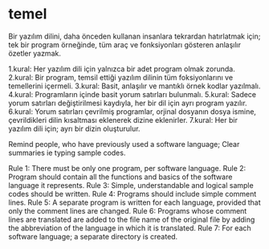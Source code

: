 # temel
Bir yazılım dilini, daha önceden kullanan insanlara tekrardan hatırlatmak için; 
tek bir program örneğinde, tüm araç ve fonksiyonları gösteren anlaşılır özetler yazmak.

1.kural: Her yazılım dili için yalnızca bir adet program olmak zorunda.
2.kural: Bir program, temsil ettiği yazılım dilinin tüm foksiyonlarını ve temellerini içermeli.
3.kural: Basit, anlaşılır ve mantıklı örnek kodlar yazılmalı.
4.kural: Programların içinde basit yorum satırları bulunmalı.
5.kural: Sadece yorum satırları değiştirilmesi kaydıyla, her bir dil için ayrı program yazılır.
6.kural: Yorum satırları çevrilmiş programlar, orjinal dosyanın dosya ismine, çevrildikleri dilin kısaltması eklenerek dizine eklenirler.
7.kural: Her bir yazılım dili için; ayrı bir dizin oluşturulur.

Remind people, who have previously used a software language;
Clear summaries ie typing sample codes.

Rule 1: There must be only one program, per software language.
Rule 2: Program should contain all the functions and basics of the software language it represents.
Rule 3: Simple, understandable and logical sample codes should be written.
Rule 4: Programs should include simple comment lines.
Rule 5: A separate program is written for each language, provided that only the comment lines are changed.
Rule 6: Programs whose comment lines are translated are added to the file name of the original file by adding the abbreviation of the language in which it is translated.
Rule 7: For each software language; a separate directory is created.
